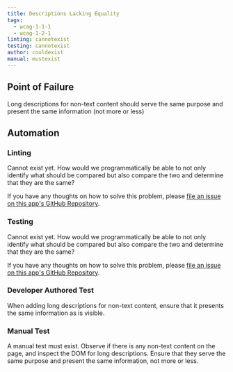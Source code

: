 ```yaml
---
title: Descriptions Lacking Equality
tags: 
  - wcag-1-1-1
  - wcag-1-2-1
linting: cannotexist
testing: cannotexist
author: couldexist
manual: mustexist
---
```


## Point of Failure

Long descriptions for non-text content should serve the same purpose and present the same information (not more or less)

## Automation

### Linting

Cannot exist yet. How would we programmatically be able to not only identify what should be compared but also compare the two and determine that they are the same?

If you have any thoughts on how to solve this problem, please [file an issue on this app's GitHub Repository](https://github.com/MelSumner/a11y-automation/issues).

### Testing

Cannot exist yet. How would we programmatically be able to not only identify what should be compared but also compare the two and determine that they are the same?

If you have any thoughts on how to solve this problem, please [file an issue on this app's GitHub Repository](https://github.com/MelSumner/a11y-automation/issues).

### Developer Authored Test

When adding long descriptions for non-text content, ensure that it presents the same information as is visible.

### Manual Test

A manual test must exist. Observe if there is any non-text content on the page, and inspect the DOM for long descriptions. Ensure that they serve the same purpose and present the same information, not more or less.
